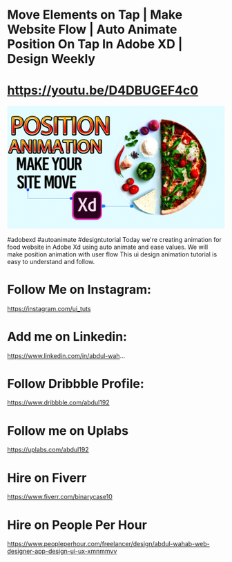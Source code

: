 # Move Elements on Tap | Make Website Flow | Auto Animate Position On Tap In Adobe XD | Design Weekly
# https://youtu.be/D4DBUGEF4c0
<img src= 'https://github.com/its-abdul-wahab/position-animation-adobe-xd/blob/master/make-your-site-move.png?raw=true'>

#adobexd #autoanimate #designtutorial
Today we're creating animation  for food website in Adobe Xd using auto animate and ease values. We will make position animation with user flow This ui design animation tutorial is easy to understand and follow.

# Follow Me on Instagram: 
https://instagram.com/ui_tuts
# Add me on Linkedin: 
https://www.linkedin.com/in/abdul-wah...
# Follow Dribbble Profile: 
https://www.dribbble.com/abdul192
# Follow me on Uplabs
https://uplabs.com/abdul192
# Hire on Fiverr 
https://www.fiverr.com/binarycase10
# Hire on People Per Hour
https://www.peopleperhour.com/freelancer/design/abdul-wahab-web-designer-app-design-ui-ux-xmnmmvv
